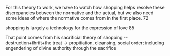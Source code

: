 For this theory to work, we have to watch how shopping helps resolve these discrepancies between the normative and the actual, but we also need some ideas of where the normative comes from in the first place. 72

shopping is largely a technology for the expression of love 85

That point comes from his sacrificial theory of shopping -- destruction+thrift+the treat -> propitiation, cleansing, social order; including engendering of divine authority through the sacrifice
